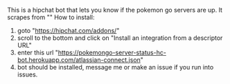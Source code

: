 This is a hipchat bot that lets you know if the pokemon go servers are up. It scrapes from ""
How to install:
  1. goto "https://hipchat.com/addons/"
  2. scroll to the bottom and click on "Install an integration from a descriptor URL"
  3. enter this url "https://pokemongo-server-status-hc-bot.herokuapp.com/atlassian-connect.json"
  4. bot should be installed, message me or make an issue if you run into issues.
